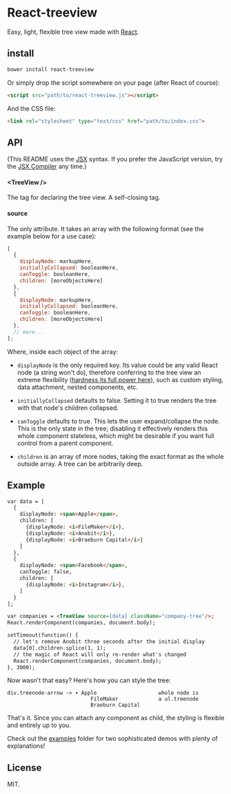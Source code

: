 # React-treeview

Easy, light, flexible tree view made with [React](http://facebook.github.io/react/).

## install

```sh
bower install react-treeview
```

Or simply drop the script somewhere on your page (after React of course):

```html
<script src="path/to/react-treeview.js"></script>
```

And the CSS file:

```html
<link rel="stylesheet" type="text/css" href="path/to/index.css">
```

## API

(This README uses the [JSX](http://facebook.github.io/react/docs/jsx-in-depth.html) syntax. If you prefer the JavaScript version, try the [JSX Compiler](http://facebook.github.io/react/jsx-compiler.html) any time.)

#### &lt;TreeView />
The tag for declaring the tree view. A self-closing tag.

#### source
The only attribute. It takes an array with the following format (see the example below for a use case):

```js
[
  {
    displayNode: markupHere,
    initiallyCollapsed: booleanHere,
    canToggle: booleanHere,
    children: [moreObjectsHere]
  },
  {
    displayNode: markupHere,
    initiallyCollapsed: booleanHere,
    canToggle: booleanHere,
    children: [moreObjectsHere]
  },
  // more...
];
```

Where, inside each object of the array:
- `displayNode` is the only required key. Its value could be any valid React node (a string won't do), therefore conferring to the tree view an extreme flexibility ([hardness its full power here](https://github.com/chenglou/react-treeview/tree/master/examples/integration.js)), such as custom styling, data attachment, nested components, etc.

- `initiallyCollapsed` defaults to false. Setting it to true renders the tree with that node's children collapsed.

- `canToggle` defaults to true. This lets the user expand/collapse the node. This is the only state in the tree; disabling it effectively renders this whole component stateless, which might be desirable if you want full control from a parent component.

- `children` is an array of more nodes, taking the exact format as the whole outside array. A tree can be arbitrarily deep.

## Example

```html
var data = [
  {
    displayNode: <span>Apple</span>,
    children: [
      {displayNode: <i>FileMaker</i>},
      {displayNode: <i>Anobit</i>},
      {displayNode: <i>Braeburn Capital</i>}
    ]
  },
  {
    displayNode: <span>Facebook</span>,
    canToggle: false,
    children: [
      {displayNode: <i>Instagram</i>},
    ]
  }
];

var companies = <TreeView source={data} className="company-tree"/>;
React.renderComponent(companies, document.body);

setTimeout(function() {
  // let's remove Anobit three seconds after the initial display
  data[0].children.splice(1, 1);
  // the magic of React will only re-render what's changed
  React.renderComponent(companies, document.body);
}, 3000);
```

Now wasn't that easy? Here's how you can style the tree:

```
div.treenode-arrow -> ▾ Apple                    whole node is
                           FileMaker             a ul.treenode
                           Braeburn Capital
```

That's it. Since you can attach any component as child, the styling is flexible and entirely up to you.

Check out the [examples](https://github.com/chenglou/react-treeview/tree/master/examples) folder for two sophisticated demos with plenty of explanations!

## License

MIT.
